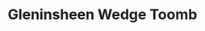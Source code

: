 ---
title: "Gleninsheen Wedge Toomb"
address: "Tourist Information Office, Ennis, Co. Clare"
tel: "+353 (0)65 682 8366"
county: "Clare"
category: "Monuments"
type: "Content"
lat: "52.741729736328125"
lng: "-8.773719787597656"
---